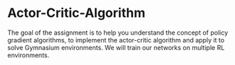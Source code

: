 # Actor-Critic-Algorithm
The goal of the assignment is to help you understand the concept of policy gradient algorithms, to implement the actor-critic algorithm and apply it to solve Gymnasium environments. We will train our networks on multiple RL environments.
